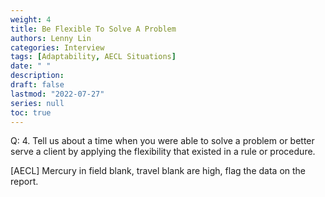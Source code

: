 ```yaml
---
weight: 4
title: Be Flexible To Solve A Problem
authors: Lenny Lin
categories: Interview
tags: [Adaptability, AECL Situations]
date: " "
description: 
draft: false
lastmod: "2022-07-27"
series: null
toc: true
---
```


Q: 4.  Tell us about a time when you were able to solve a problem or better serve a client by applying the flexibility that existed in a rule or procedure.


[AECL]  Mercury in field blank, travel blank are high, flag the data on the report.
